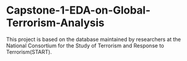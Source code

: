 # Capstone-1-EDA-on-Global-Terrorism-Analysis
This project is based on the database maintained by researchers at the National Consortium for the Study of Terrorism and Response to Terrorism(START).
